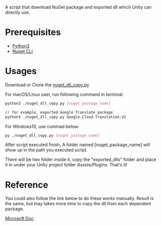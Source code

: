 A script that download NuGet package and exported dll which Unity can directly use.

# Prerequisites

- [Python3](https://www.python.org/downloads/)
- [Nuget CLI](https://docs.microsoft.com/zh-tw/nuget/consume-packages/install-use-packages-nuget-cli)

# Usages

Download or Clone the [nuget_dll_copy.py](https://github.com/eucylin/NuGet_to_Unity/blob/main/nuget_dll_copy.py "nuget_dll_copy.py")

For macOS/Linux user, run following command in terminal:

```bash
python3 ./nuget_dll_copy.py [nuget_package_name]

// for example, exported Google Translate package
python3 ./nuget_dll_copy.py Google.Cloud.Translation.V2
```

For Windows10, use commad below:

```bash
py ./nuget_dll_copy.py [nuget_package_name]
```

After script executed finish, A folder named [nuget_package_name] will show up in the path you executed script.

There will be two folder inside it, copy the "exported_dlls" folder and place it in under your Unity project folder _Assets/Plugins_. That's it!

# Reference

You could also follow the link below to do these works manually. Result is the same, but may takes more time to copy the dll from each dependent package.

[Microsoft Doc](https://docs.microsoft.com/en-us/visualstudio/gamedev/unity/unity-scripting-upgrade#add-packages-from-nuget-to-a-unity-project)
